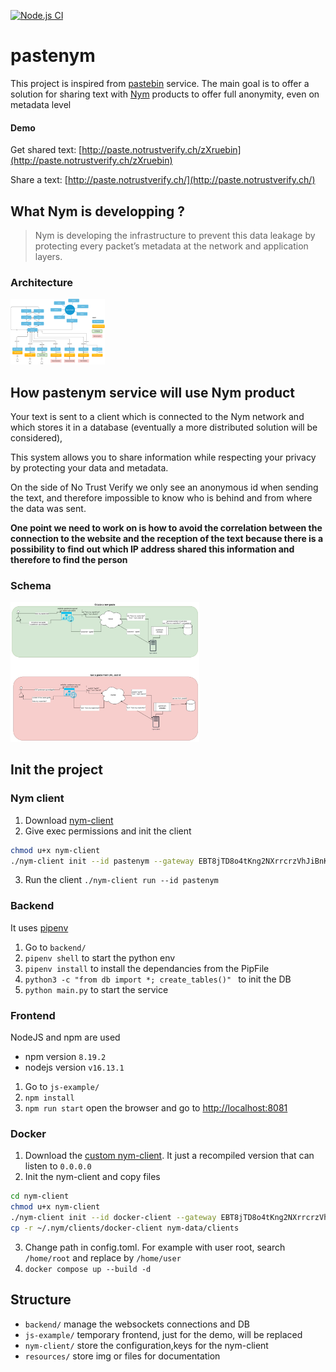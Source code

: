 [![Node.js CI](https://github.com/notrustverify/pastenym/actions/workflows/frontend.yml/badge.svg)](https://github.com/notrustverify/pastenym/actions/workflows/frontend.yml)

# pastenym

This project is inspired from [pastebin](https://pastebin.com/) service.
The main goal is to offer a solution for sharing text with [Nym](https://nymtech.net/) products
to offer full anonymity, even on metadata level

#### Demo
Get shared text: [http://paste.notrustverify.ch/zXruebin](http://paste.notrustverify.ch/zXruebin)

Share a text: [http://paste.notrustverify.ch/](http://paste.notrustverify.ch/)

## What Nym is developping ?
> Nym is developing the infrastructure to prevent this data leakage by protecting every packet’s metadata at the network and application layers.

### Architecture

<img src="./resources/img/nym-platform.png" alt="drawing" width="30%"/>

## How pastenym service will use Nym product
Your text is sent to a client which is connected to the Nym network and which stores it in a database (eventually a more distributed solution will be considered),



This system allows you to share information while respecting your privacy by protecting your data and metadata.

On the side of No Trust Verify we only see an anonymous id when sending the text, and therefore impossible to know who is behind and from where the data was sent.

**One point we need to work on is how to avoid the correlation between the connection to the website and the reception of the text because there is a possibility to find out
which IP address shared this information and therefore to find the person**

### Schema

<img src="./resources/img/paste.jpg" alt="drawing" width="60%"/>

## Init the project

### Nym client
1. Download [nym-client](https://github.com/nymtech/nym/releases/tag/nym-binaries-1.0.2)
2. Give exec permissions and init the client
```bash
chmod u+x nym-client
./nym-client init --id pastenym --gateway EBT8jTD8o4tKng2NXrrcrzVhJiBnKpT1bJy5CMeArt2w
```
3. Run the client `./nym-client run --id pastenym`

### Backend
It uses [pipenv](https://pipenv.pypa.io/en/latest/install/)

1. Go to `backend/`
2. `pipenv shell` to start the python env
3. `pipenv install` to install the dependancies from the PipFile
4. `python3 -c "from db import *; create_tables()" ` to init the DB
5. `python main.py` to start the service

### Frontend
NodeJS and npm are used

* npm version `8.19.2`
* nodejs version `v16.13.1`

1. Go to `js-example/`
1. `npm install`
2. `npm run start` open the browser and go to [http://localhost:8081](http://localhost:8081)

### Docker

1. Download the [custom nym-client](https://nym.notrustverify.ch/resources/nym-client). It just a recompiled version that can listen to `0.0.0.0`
2. Init the nym-client and copy files 
```bash
cd nym-client
chmod u+x nym-client
./nym-client init --id docker-client --gateway EBT8jTD8o4tKng2NXrrcrzVhJiBnKpT1bJy5CMeArt2w
cp -r ~/.nym/clients/docker-client nym-data/clients
```

3. Change path in config.toml. For example with user root, search `/home/root` and replace by `/home/user`
4. `docker compose up --build -d`

## Structure

* `backend/` manage the websockets connections and DB
* `js-example/` temporary frontend, just for the demo, will be replaced
* `nym-client/` store the configuration,keys for the nym-client
* `resources/` store img or files for documentation
